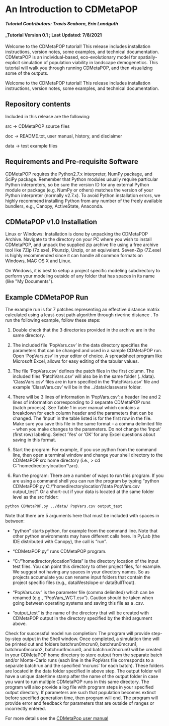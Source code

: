 # An Introduction to CDMetaPOP
#### _Tutorial Contributors: Travis Seaborn, Erin Landguth_
#### _Tutorial Version 0.1 ; Last Updated: 7/8/2021
Welcome to the CDMetaPOP tutorial! This release includes installation instructions, version notes, some examples, and technical documentation. CDMetaPOP is an individual-based, eco-evolutionary model for spatially-explicit simulation of population viability in landscape demogenetics. This tutorial will walk you through running CDMetaPOP, and then visualizing some of the outputs.
  
Welcome to the CDMetaPOP tutorial! This release includes installation instructions, version notes, some examples, and technical documentation. 
  
## Repository contents
  
Included in this release are the following:

src -> CDMetaPOP source files

doc -> README.txt, user manual, history, and disclaimer

data -> test example files
  

## Requirements and Pre-requisite Software

CDMetaPOP requires the Python2.7.x interpreter, NumPy package, and SciPy package. Remember that Python modules usually require particular Python interpreters, so be sure the version ID for any external Python module or package (e.g. NumPy or others) matches the version of your Python interpreter (normally v2.7.x). To avoid Python installation errors, we highly recommend installing Python from any number of the freely available bundlers, e.g., Canopy, ActiveState, Anaconda.

## CDMetaPOP v1.0 Installation

Linux or Windows: Installation is done by unpacking the CDMetaPOP Archive. Navigate to the directory on your PC where you wish to install CDMetaPOP, and unpack the supplied zip archive file using a free archive tool like 7Zip (7z.exe), Pkunzip, Unzip, or an equivalent. Seven-Zip (7Z.exe) is highly recommended since it can handle all common formats on Windows, MAC OS X and Linux. 

On Windows, it is best to setup a project specific modeling subdirectory to perform your modeling outside of any folder that has spaces in its name (like "My Documents").

## Example CDMetaPOP Run

The example run is for 7 patches representing an effective distance matrix calculated using a least-cost path algorithm through riverine distance . To run the following example, follow these steps:

1. Double check that the 3 directories provided in the archive are in the same directory. 

2. The included file ‘PopVars.csv’ in the data directory specifies the parameters that can be changed and used in a sample CDMetaPOP run. Open ‘PopVars.csv’ in your editor of choice. A spreadsheet program like Microsoft Excel, allows for easy editing of the tabular values.

3. The file ‘PopVars.csv’ defines the patch files in the first column. The included files ‘PatchVars.csv’ will also be in the same folder (../data). ‘ClassVars.csv’ files are in turn specified in the ‘PatchVars.csv’ file and example ‘ClassVars.csv’ will be in the ../data/classvars/ folder. 

4. There will be 3 lines of information in ‘PopVars.csv’: a header line and 2 lines of information corresponding to 2 separate CDMetaPOP runs (batch process). See Table 1 in user manual which contains a breakdown for each column header and the parameters that can be changed. The ‘Input’ in the table listed is for the first row in the file. Make sure you save this file in the same format – a comma delimited file – when you make changes to the parameters. Do not change the ‘Input’ (first row) labeling. Select ‘Yes’ or ‘OK’ for any Excel questions about saving in this format.

5. Start the program: For example, if you use python from the command line, then open a terminal window and change your shell directory to the CDMetaPOP src home directory (i.e., > cd C:\"homedirectorylocation"\src). 

6. Run the program: There are a number of ways to run this program. If you are using a command shell you can run the program by typing “python CDMetaPOP.py C:/”homedirectorylocation”/data PopVars.csv output_test”. Or a short-cut if your data is located at the same folder level as the src folder: 

 ```shell
python CDMetaPOP.py ../data/ PopVars.csv output_test
```
Note that there are 5 arguments here that must be included with spaces in between: 

*	“python” starts python, for example from the command line. Note that other python environments may have different calls here. In PyLab (the IDE distributed with Canopy), the call is “run”. 

*	“CDMetaPOP.py” runs CDMetaPOP program.

* “C:/”homedirectorylocation”/data” is the directory location of the input test files. You can point this directory to other project files, for example. We suggest not having any spaces in your directory names. So as projects accumulate you can rename input folders that contain the project specific files (e.g., dataWestslope or dataBullTrout).

* “PopVars.csv” is the parameter file (comma delimited) which can be renamed (e.g., “PopVars_WCT.csv”). Caution should be taken when going between operating systems and saving this file as a .csv.

* “output_test” is the name of the directory that will be created with CDMetaPOP output in the directory specified by the third argument above.

Check for successful model run completion: The program will provide step-by-step output in the Shell window. Once completed, a simulation time will be printed out and folders batchrun0mcrun0, batchrun0mcrun1, batchrun0mcrun2, batchrun1mcrun0, and batchrun2mcrun0 will be created in your CDMetaPOP home directory to store output from the separate batch and/or Monte-Carlo runs (each line in the PopVars file corresponds to a separate batchrun and the specified ‘mcruns’ for each batch). These folders are located in the data folder specified in above step. The output folder will have a unique date/time stamp after the name of the output folder in case you want to run multiple CDMetaPOP runs in this same directory. The program will also provide a log file with program steps in your specified output directory. If parameters are such that population becomes extinct before specified generation time, then program will end. The program will provide error and feedback for parameters that are outside of ranges or incorrectly entered.


For more details see the [CDMetaPop user manual](https://github.com/ComputationalEcologyLab/CDMetaPOP/blob/master/doc/cdmetapop_usermanual.docx)
